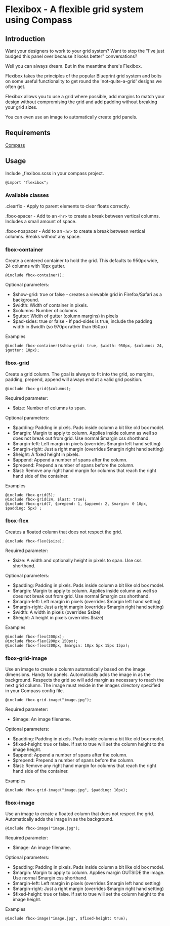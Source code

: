 Flexibox - A flexible grid system using Compass
===============================================

Introduction
------------

Want your designers to work to your grid system?
Want to stop the "I've just budged this panel over because it looks better" conversations?

Well you can always dream. But in the meantime there's Flexibox.

Flexibox takes the principles of the popular Blueprint grid system and bolts on some
useful functionality to get round the 'not-quite-a-grid' designs we often get.

Flexibox allows you to use a grid where possible, add margins to match your design without
compromising the grid and add padding without breaking your grid sizes.

You can even use an image to automatically create grid panels.


Requirements
------------

[Compass](http://compass-style.org/)


Usage
-----

Include _flexibox.scss in your compass project.

    @import "flexibox";

### Available classes

.clearfix - Apply to parent elements to clear floats correctly.

.fbox-spacer - Add to an `<hr>` to create a break between vertical columns. Includes a small amount of space.

.fbox-nospacer - Add to an `<hr>` to create a break between vertical columns. Breaks without any space.


### fbox-container

Create a centered container to hold the grid. This defaults to 950px wide, 24 columns with
10px gutter.

    @include fbox-container();

Optional parameters:

- $show-grid: true or false - creates a viewable grid in Firefox/Safari as a background.
- $width: Width of container in pixels.
- $columns: Number of columns
- $gutter: Width of gutter (column margins) in pixels
- $pad-sides: true or false - If pad-sides is true, include the padding width in $width (so 970px rather than 950px)

Examples

    @include fbox-container($show-grid: true, $width: 950px, $columns: 24, $gutter: 10px);

### fbox-grid

Create a grid column. The goal is always to fit into the grid, so margins, padding, prepend, append
will always end at a valid grid position.

    @include fbox-grid($columns);

Required parameter:

- $size: Number of columns to span.

Optional parameters:

- $padding: Padding in pixels. Pads inside column a bit like old box model.
- $margin: Margin to apply to column. Applies inside column as well so does not break out from grid.
Use normal $margin css shorthand.
- $margin-left: Left margin in pixels (overrides $margin left hand setting)
- $margin-right: Just a right margin (overrides $margin right hand setting)
- $height: A fixed height in pixels.
- $append: Append a number of spans after the column.
- $prepend: Prepend a number of spans before the column.
- $last: Remove any right hand margin for columns that reach the right hand side of the container.

Examples

    @include fbox-grid(5);
    @include fbox-grid(24, $last: true);
    @include fbox-grid(7, $prepend: 1, $append: 2, $margin: 0 10px, $padding: 5px) ;

### fbox-flex

Creates a floated column that does not respect the grid.

    @include fbox-flex($size);

Required parameter:

- $size: A width and optionally height in pixels to span. Use css shorthand.

Optional parameters:

- $padding: Padding in pixels. Pads inside column a bit like old box model.
- $margin: Margin to apply to column. Applies inside column as well so does not break out from grid.
Use normal $margin css shorthand.
- $margin-left: Left margin in pixels (overrides $margin left hand setting)
- $margin-right: Just a right margin (overrides $margin right hand setting)
- $width: A width in pixels (overrides $size)
- $height: A height in pixels (overrides $size)

Examples

    @include fbox-flex(200px);
    @include fbox-flex(200px 150px);
    @include fbox-flex(200px, $margin: 10px 5px 15px 15px);

### fbox-grid-image

Use an image to create a column automatically based on the image dimensions. Handy for panels.
Automatically adds the image in as the background.
Respects the grid so will add margin as necessary to reach the next grid column.
The image must reside in the images directory specified in your Compass config file.

    @include fbox-grid-image("image.jpg");

Required parameter:

- $image: An image filename.

Optional parameters:

- $padding: Padding in pixels. Pads inside column a bit like old box model.
- $fixed-height: true or false. If set to true will set the column height to the image height.
- $append: Append a number of spans after the column.
- $prepend: Prepend a number of spans before the column.
- $last: Remove any right hand margin for columns that reach the right hand side of the container.

Examples

    @include fbox-grid-image("image.jpg", $padding: 10px);

### fbox-image

Use an image to create a floated column that does not respect the grid.
Automatically adds the image in as the background.

    @include fbox-image("image.jpg");

Required parameter:

- $image: An image filename.

Optional parameters:

- $padding: Padding in pixels. Pads inside column a bit like old box model.
- $margin: Margin to apply to column. Applies margin OUTSIDE the image.
Use normal $margin css shorthand.
- $margin-left: Left margin in pixels (overrides $margin left hand setting)
- $margin-right: Just a right margin (overrides $margin right hand setting)
- $fixed-height: true or false. If set to true will set the column height to the image height.

Examples

    @include fbox-image("image.jpg", $fixed-height: true);
